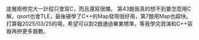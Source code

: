 底層剛修完大一計程只會寫C，而且還寫很爛。
第43題我真的想不到要怎麼用C解，qsort也會TLE，最後硬學了C++的Map發現很好用，第7題用Map也超快。
打算報2025/03/25的場，希望可以對2題通過畢業標準，等我學完資演和C++容器再拚更多題數。
